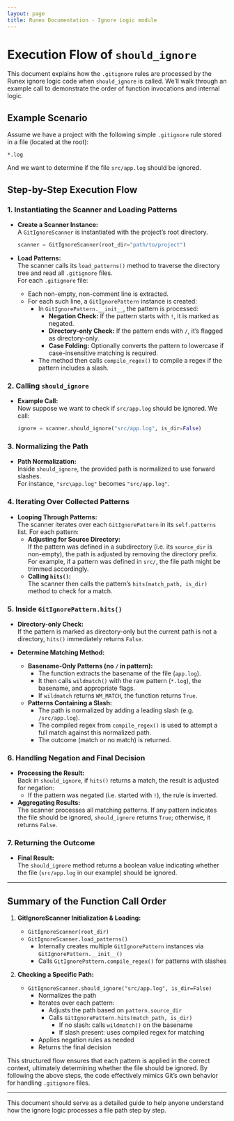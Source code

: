```yaml
---
layout: page
title: Runex Documentation - Ignore Logic module
---
```


# Execution Flow of `should_ignore`

This document explains how the `.gitignore` rules are processed by the Runex ignore logic code when `should_ignore` is called. We’ll walk through an example call to demonstrate the order of function invocations and internal logic.

## Example Scenario

Assume we have a project with the following simple `.gitignore` rule stored in a file (located at the root):

```
*.log
```

And we want to determine if the file `src/app.log` should be ignored.

## Step-by-Step Execution Flow

### 1. Instantiating the Scanner and Loading Patterns

- **Create a Scanner Instance:**  
  A `GitIgnoreScanner` is instantiated with the project’s root directory.

  ```python
  scanner = GitIgnoreScanner(root_dir="path/to/project")
  ```

- **Load Patterns:**  
  The scanner calls its `load_patterns()` method to traverse the directory tree and read all `.gitignore` files.  
  For each `.gitignore` file:
  - Each non-empty, non-comment line is extracted.
  - For each such line, a `GitIgnorePattern` instance is created:
    - In `GitIgnorePattern.__init__`, the pattern is processed:
      - **Negation Check:** If the pattern starts with `!`, it is marked as negated.
      - **Directory-only Check:** If the pattern ends with `/`, it’s flagged as directory-only.
      - **Case Folding:** Optionally converts the pattern to lowercase if case-insensitive matching is required.
    - The method then calls `compile_regex()` to compile a regex if the pattern includes a slash.

### 2. Calling `should_ignore`

- **Example Call:**  
  Now suppose we want to check if `src/app.log` should be ignored. We call:

  ```python
  ignore = scanner.should_ignore("src/app.log", is_dir=False)
  ```

### 3. Normalizing the Path

- **Path Normalization:**  
  Inside `should_ignore`, the provided path is normalized to use forward slashes.  
  For instance, `"src\app.log"` becomes `"src/app.log"`.

### 4. Iterating Over Collected Patterns

- **Looping Through Patterns:**  
  The scanner iterates over each `GitIgnorePattern` in its `self.patterns` list. For each pattern:
  - **Adjusting for Source Directory:**  
    If the pattern was defined in a subdirectory (i.e. its `source_dir` is non-empty), the path is adjusted by removing the directory prefix.  
    For example, if a pattern was defined in `src/`, the file path might be trimmed accordingly.
  - **Calling `hits()`:**  
    The scanner then calls the pattern’s `hits(match_path, is_dir)` method to check for a match.

### 5. Inside `GitIgnorePattern.hits()`

- **Directory-only Check:**  
  If the pattern is marked as directory-only but the current path is not a directory, `hits()` immediately returns `False`.

- **Determine Matching Method:**  
  - **Basename-Only Patterns (no `/` in pattern):**  
    - The function extracts the basename of the file (`app.log`).
    - It then calls `wildmatch()` with the raw pattern (`*.log`), the basename, and appropriate flags.  
    - If `wildmatch` returns `WM_MATCH`, the function returns `True`.
  - **Patterns Containing a Slash:**  
    - The path is normalized by adding a leading slash (e.g. `/src/app.log`).
    - The compiled regex from `compile_regex()` is used to attempt a full match against this normalized path.
    - The outcome (match or no match) is returned.

### 6. Handling Negation and Final Decision

- **Processing the Result:**  
  Back in `should_ignore`, if `hits()` returns a match, the result is adjusted for negation:
  - If the pattern was negated (i.e. started with `!`), the rule is inverted.
- **Aggregating Results:**  
  The scanner processes all matching patterns. If any pattern indicates the file should be ignored, `should_ignore` returns `True`; otherwise, it returns `False`.

### 7. Returning the Outcome

- **Final Result:**  
  The `should_ignore` method returns a boolean value indicating whether the file (`src/app.log` in our example) should be ignored.

---

## Summary of the Function Call Order

1. **GitIgnoreScanner Initialization & Loading:**  
   - `GitIgnoreScanner(root_dir)`  
   - `GitIgnoreScanner.load_patterns()`  
     - Internally creates multiple `GitIgnorePattern` instances via `GitIgnorePattern.__init__()`
     - Calls `GitIgnorePattern.compile_regex()` for patterns with slashes

2. **Checking a Specific Path:**  
   - `GitIgnoreScanner.should_ignore("src/app.log", is_dir=False)`  
     - Normalizes the path  
     - Iterates over each pattern:
       - Adjusts the path based on `pattern.source_dir`
       - Calls `GitIgnorePattern.hits(match_path, is_dir)`
         - If no slash: calls `wildmatch()` on the basename  
         - If slash present: uses compiled regex for matching  
     - Applies negation rules as needed  
     - Returns the final decision

This structured flow ensures that each pattern is applied in the correct context, ultimately determining whether the file should be ignored. By following the above steps, the code effectively mimics Git’s own behavior for handling `.gitignore` files.

---

This document should serve as a detailed guide to help anyone understand how the ignore logic processes a file path step by step.